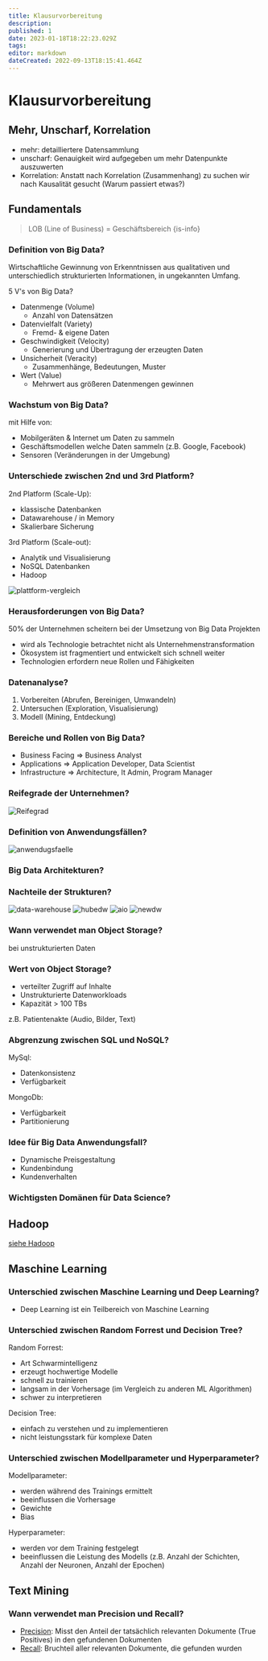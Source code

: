 ```yaml
---
title: Klausurvorbereitung
description: 
published: 1
date: 2023-01-18T18:22:23.029Z
tags: 
editor: markdown
dateCreated: 2022-09-13T18:15:41.464Z
---
```


# Klausurvorbereitung

## Mehr, Unscharf, Korrelation

- mehr: detailliertere Datensammlung
- unscharf: Genauigkeit wird aufgegeben um mehr Datenpunkte auszuwerten
- Korrelation: Anstatt nach Korrelation (Zusammenhang) zu suchen wir nach Kausalität gesucht (Warum passiert etwas?)

## Fundamentals

> LOB (Line of Business) = Geschäftsbereich
{is-info}

### Definition von Big Data?

Wirtschaftliche Gewinnung von Erkenntnissen aus qualitativen und unterschiedlich strukturierten Informationen, in ungekannten Umfang.

5 V's von Big Data?

- Datenmenge (Volume)
  - Anzahl von Datensätzen
- Datenvielfalt (Variety)
  - Fremd- & eigene Daten
- Geschwindigkeit (Velocity)
  - Generierung und Übertragung der erzeugten Daten
- Unsicherheit (Veracity)
  - Zusammenhänge, Bedeutungen, Muster
- Wert (Value)
  - Mehrwert aus größeren Datenmengen gewinnen

### Wachstum von Big Data?

mit Hilfe von:

- Mobilgeräten & Internet um Daten zu sammeln
- Geschäftsmodellen welche Daten sammeln (z.B. Google, Facebook)
- Sensoren (Veränderungen in der Umgebung)

### Unterschiede zwischen 2nd und 3rd Platform?

2nd Platform (Scale-Up):

- klassische Datenbanken
- Datawarehouse / in Memory
- Skalierbare Sicherung

3rd Platform (Scale-out):

- Analytik und Visualisierung
- NoSQL Datenbanken
- Hadoop

![plattform-vergleich](/fom/semester-3/big-data/plattform-vergleich.png)

### Herausforderungen von Big Data?

50% der Unternehmen scheitern bei der Umsetzung von Big Data Projekten

- wird als Technologie betrachtet nicht als Unternehmenstransformation
- Ökosystem ist fragmentiert und entwickelt sich schnell weiter
- Technologien erfordern neue Rollen und Fähigkeiten

### Datenanalyse?

1. Vorbereiten (Abrufen, Bereinigen, Umwandeln)
1. Untersuchen (Exploration, Visualisierung)
1. Modell (Mining, Entdeckung)

### Bereiche und Rollen von Big Data?

- Business Facing => Business Analyst
- Applications => Application Developer, Data Scientist
- Infrastructure => Architecture, It Admin, Program Manager

### Reifegrade der Unternehmen?

![Reifegrad](/fom/semester-3/big-data/reifegrad.png)

### Definition von Anwendungsfällen?

![anwendugsfaelle](/fom/semester-3/big-data/anwendugsfaelle.png)

### Big Data Architekturen?
<!-- TODO ! Abklären S. 138/139-->
### Nachteile der Strukturen?

![data-warehouse](/fom/semester-3/big-data/1-data-warehouse.png)
![hubedw](/fom/semester-3/big-data/2-hubedw.png)
![aio](/fom/semester-3/big-data/3-aio.png)
![newdw](/fom/semester-3/big-data/4-newdw.png)

### Wann verwendet man Object Storage?

bei unstrukturierten Daten

### Wert von Object Storage?

- verteilter Zugriff auf Inhalte
- Unstrukturierte Datenworkloads
- Kapazität > 100 TBs

z.B. Patientenakte (Audio, Bilder, Text)

### Abgrenzung zwischen SQL und NoSQL?

MySql:

- Datenkonsistenz
- Verfügbarkeit

MongoDb:

- Verfügbarkeit
- Partitionierung

### Idee für Big Data Anwendungsfall?

- Dynamische Preisgestaltung
- Kundenbindung
- Kundenverhalten

### Wichtigsten Domänen für Data Science?

## Hadoop

[siehe Hadoop](./hadoop.md#hadoop)

## Maschine Learning

### Unterschied zwischen Maschine Learning und Deep Learning?

- Deep Learning ist ein Teilbereich von Maschine Learning

### Unterschied zwischen Random Forrest und Decision Tree?

Random Forrest:

- Art Schwarmintelligenz
- erzeugt hochwertige Modelle
- schnell zu trainieren
- langsam in der Vorhersage (im Vergleich zu anderen ML Algorithmen)
- schwer zu interpretieren

Decision Tree:

- einfach zu verstehen und zu implementieren
- nicht leistungsstark für komplexe Daten

### Unterschied zwischen Modellparameter und Hyperparameter?

Modellparameter:

- werden während des Trainings ermittelt
- beeinflussen die Vorhersage
- Gewichte
- Bias

Hyperparameter:

- werden vor dem Training festgelegt
- beeinflussen die Leistung des Modells (z.B. Anzahl der Schichten, Anzahl der Neuronen, Anzahl der Epochen)

## Text Mining

### Wann verwendet man Precision und Recall?

- [Precision](/fom/semester-3/big-data/text_mining.md#gütemaße): Misst den Anteil der tatsächlich relevanten Dokumente (True Positives) in den gefundenen Dokumenten
- [Recall](/fom/semester-3/big-data/text_mining.md#gütemaße): Bruchteil aller relevanten Dokumente, die gefunden wurden
